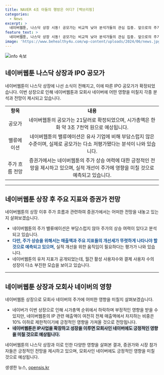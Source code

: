 ```yaml
---
title: NAVER 4조 아들의 행방은 어디? [백브리핑]
categories:
  - News
excerpt: >
  네이버웹툰, 나스닥 상장 시동! 공모가는 비교적 낮아 분석가들의 관심 집중. 앞으로의 주가 흐름은 밸류에이션과 성장세에 달려있는데, 공모가가 저평가됐다는 의견도 나옴. 네이버웹툰의 상장이 모회사 네이버의 주가에 어떠한 영향을 미칠지도 관심사. 네이버는 시가총액 10조 원가량 증발해왔으며, IPO로 인한 부정적 영향 우려도 있지만, IP사업 확장을 통해 긍정적 영향을 기대하는 목소리도 있음. (단어 수: 98)
feature_text: >
  네이버웹툰, 나스닥 상장 시동! 공모가는 비교적 낮아 분석가들의 관심 집중. 앞으로의 주가 흐름은 밸류에이션과 성장세에 달려있는데, 공모가가 저평가됐다는 의견도 나옴. 네이버웹툰의 상장이 모회사 네이버의 주가에 어떠한 영향을 미칠지도 관심사. 네이버는 시가총액 10조 원가량 증발해왔으며, IPO로 인한 부정적 영향 우려도 있지만, IP사업 확장을 통해 긍정적 영향을 기대하는 목소리도 있음. (단어 수: 98)
image: 'https://www.behealthy4u.com/wp-content/uploads/2024/06/news.jpg'
---
```


<p><img src="https://www.behealthy4u.com/wp-content/uploads/2024/06/news.jpg" alt="info 속보" /></p>

<h2 data-ke-size="size26">네이버웹툰 나스닥 상장과 IPO 공모가</h2>

<p data-ke-size="size16">네이버웹툰이 나스닥 상장에 나선 소식이 전해지고, 이에 따른 IPO 공모가가 확정되었습니다. 이번 상장으로 인해 네이버웹툰과 모회사 네이버에 어떤 영향을 미칠지 각종 분석과 전망이 제시되고 있습니다.</p>

<table>
    <tbody>
        <tr>
            <td style="text-align: center; height: 17px;"><b>항목</b></td>
            <td style="text-align: center; height: 17px;"><b>내용</b></td>
        </tr>
        <tr>
            <td style="text-align: center; height: 17px;">공모가</td>
            <td style="text-align: center; height: 17px;">네이버웹툰의 공모가는 21달러로 확정되었으며, 시가총액은 한화 약 3조 7천억 원으로 예상됩니다.</td>
        </tr>
        <tr>
            <td style="text-align: center; height: 17px;">밸류에이션</td>
            <td style="text-align: center; height: 17px;">네이버웹툰의 밸류에이션은 유사 기업에 비해 부담스럽지 않은 수준이며, 실제로 공모가는 다소 저평가됐다는 분석이 나와 있습니다.</td>
        </tr>
        <tr>
            <td style="text-align: center; height: 17px;">주가 흐름 전망</td>
            <td style="text-align: center; height: 17px;">증권가에서는 네이버웹툰의 주가 상승 여력에 대한 긍정적인 전망을 제시하고 있으며, 실적 개선이 주가에 영향을 미칠 것으로 예측되고 있습니다.</td>
        </tr>
    </tbody>
</table>

<hr>

<h2 data-ke-size="size26">네이버웹툰 상장 후 주요 지표와 증권가 전망</h2>

<p data-ke-size="size16">네이버웹툰의 상장 이후 주가 흐름과 관련하여 증권가에서는 어떠한 전망을 내놓고 있는지 살펴보겠습니다.</p>

<ul>
    <li>네이버웹툰의 주가 밸류에이션은 부담스럽지 않아 주가의 상승 여력이 있다고 분석되고 있습니다.</li>
    <li><b><span style="color: #1a5490;">다만, 주가 상승을 위해서는 매출액과 주요 지표들의 개선세가 뚜렷하게 나타나야 할 것으로 예측되고 있으며,</span></b> 실적 개선을 위한 움직임이 필요하다는 평가가 나와 있습니다.</li>
    <li>네이버웹툰의 유저 지표가 공개되었는데, 월간 활성 사용자수와 결제 사용자 수의 성장이 다소 부진한 모습을 보이고 있습니다.</li>
</ul>

<hr>

<h2 data-ke-size="size26">네이버웹툰 상장과 모회사 네이버의 영향</h2>

<p data-ke-size="size16">네이버웹툰 상장으로 모회사 네이버의 주가에 어떠한 영향을 미칠지 살펴보겠습니다.</p>

<ul>
    <li>네이버가 이번 상장으로 인해 시가총액 순위에서 하락하며 부정적인 영향을 받을 수 있지만, 네이버웹툰의 IP 관련 매출액이 여전히 전체 매출액에서 차지하는 비중은 10% 이하로 제한적이기에 긍정적인 영향을 가져올 것으로 전망됩니다.</li>
    <li><b><span style="background-color: #21538527;">네이버웹툰은 IP사업을 확장하고 성장을 이루면 모회사인 네이버에도 긍정적인 영향을 미칠 것으로 예상됩니다.</span></b></li>
</ul>

<p data-ke-size="size16">네이버웹툰의 나스닥 상장과 이로 인한 다양한 영향을 살펴본 결과, 증권가와 시장 참가자들은 긍정적인 전망을 제시하고 있으며, 모회사인 네이버에도 긍정적인 영향을 미칠 것으로 예상됩니다.</p>
생생한 뉴스, <a href="https://opensis.kr" rel="dofollow">opensis.kr</a>


